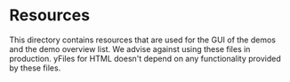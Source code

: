 <!--
 //////////////////////////////////////////////////////////////////////////////
 // @license
 // This file is part of yFiles for HTML 2.6.
 // Use is subject to license terms.
 //
 // Copyright (c) 2000-2023 by yWorks GmbH, Vor dem Kreuzberg 28,
 // 72070 Tuebingen, Germany. All rights reserved.
 //
 //////////////////////////////////////////////////////////////////////////////
-->
# Resources

This directory contains resources that are used for the GUI of the demos and the demo overview list. We advise against using these files in production. yFiles for HTML doesn't depend on any functionality provided by these files.
